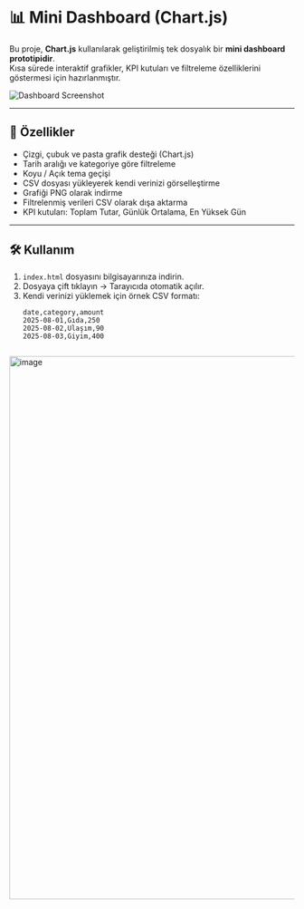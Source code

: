 # 📊 Mini Dashboard (Chart.js)

Bu proje, **Chart.js** kullanılarak geliştirilmiş tek dosyalık bir **mini dashboard prototipidir**.  
Kısa sürede interaktif grafikler, KPI kutuları ve filtreleme özelliklerini göstermesi için hazırlanmıştır.  

![Dashboard Screenshot](screenshot.png) <!-- buraya ekran görüntünüzü koyabilirsiniz -->

---

## 🚀 Özellikler
- Çizgi, çubuk ve pasta grafik desteği (Chart.js)
- Tarih aralığı ve kategoriye göre filtreleme
- Koyu / Açık tema geçişi
- CSV dosyası yükleyerek kendi verinizi görselleştirme
- Grafiği PNG olarak indirme
- Filtrelenmiş verileri CSV olarak dışa aktarma
- KPI kutuları: Toplam Tutar, Günlük Ortalama, En Yüksek Gün

---

## 🛠️ Kullanım
1. `index.html` dosyasını bilgisayarınıza indirin.  
2. Dosyaya çift tıklayın → Tarayıcıda otomatik açılır.  
3. Kendi verinizi yüklemek için örnek CSV formatı:  
   ```csv
   date,category,amount
   2025-08-01,Gıda,250
   2025-08-02,Ulaşım,90
   2025-08-03,Giyim,400


<img width="1056" height="959" alt="image" src="https://github.com/user-attachments/assets/5cbcc8eb-dd35-4885-8428-8221b4263828" />


